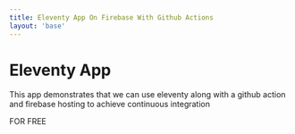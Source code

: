 ```yaml
---
title: Eleventy App On Firebase With Github Actions
layout: 'base'
---
```

# Eleventy App

This app demonstrates that we can use eleventy along with a github action and firebase hosting to achieve continuous integration 


FOR FREE


